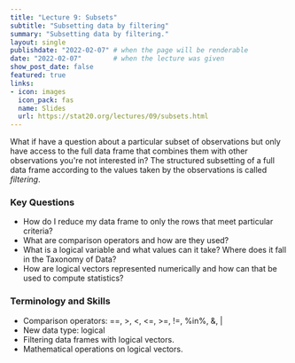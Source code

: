```yaml
---
title: "Lecture 9: Subsets"
subtitle: "Subsetting data by filtering"
summary: "Subsetting data by filtering."
layout: single
publishdate: "2022-02-07" # when the page will be renderable
date: "2022-02-07"        # when the lecture was given
show_post_date: false
featured: true
links:
- icon: images
  icon_pack: fas
  name: Slides
  url: https://stat20.org/lectures/09/subsets.html
---
```


What if have a question about a particular subset of observations but only have access to the full data frame that combines them with other observations you're not interested in? The structured subsetting of a full data frame according to the values taken by the observations is called *filtering*.

### Key Questions
- How do I reduce my data frame to only the rows that meet particular criteria?
- What are comparison operators and how are they used?
- What is a logical variable and what values can it take? Where does it fall in the Taxonomy of Data?
- How are logical vectors represented numerically and how can that be used to compute statistics?

### Terminology and Skills
- Comparison operators: ==, >, <, <=, >=, !=, %in%, &, |
- New data type: logical
- Filtering data frames with logical vectors.
- Mathematical operations on logical vectors.